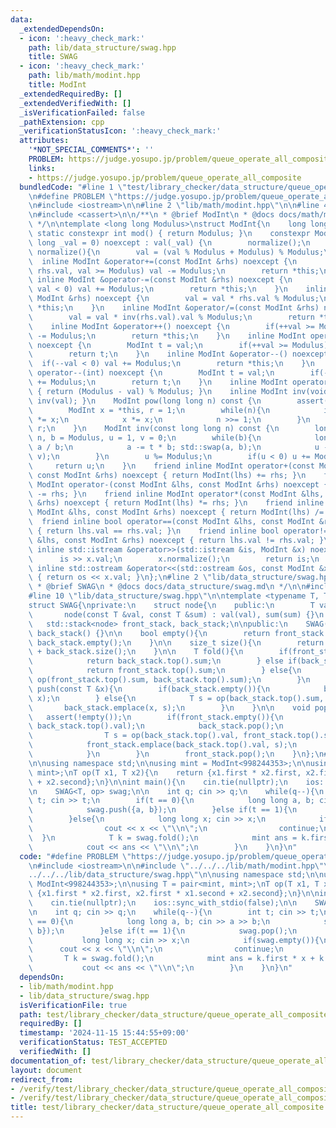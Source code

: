 ```yaml
---
data:
  _extendedDependsOn:
  - icon: ':heavy_check_mark:'
    path: lib/data_structure/swag.hpp
    title: SWAG
  - icon: ':heavy_check_mark:'
    path: lib/math/modint.hpp
    title: ModInt
  _extendedRequiredBy: []
  _extendedVerifiedWith: []
  _isVerificationFailed: false
  _pathExtension: cpp
  _verificationStatusIcon: ':heavy_check_mark:'
  attributes:
    '*NOT_SPECIAL_COMMENTS*': ''
    PROBLEM: https://judge.yosupo.jp/problem/queue_operate_all_composite
    links:
    - https://judge.yosupo.jp/problem/queue_operate_all_composite
  bundledCode: "#line 1 \"test/library_checker/data_structure/queue_operate_all_composite.test.cpp\"\
    \n#define PROBLEM \"https://judge.yosupo.jp/problem/queue_operate_all_composite\"\
    \n#include <iostream>\n\n#line 2 \"lib/math/modint.hpp\"\n\n#line 4 \"lib/math/modint.hpp\"\
    \n#include <cassert>\n\n/**\n * @brief ModInt\n * @docs docs/math/modint.md\n\
    \ */\n\ntemplate <long long Modulus>\nstruct ModInt{\n    long long val;\n   \
    \ static constexpr int mod() { return Modulus; }\n    constexpr ModInt(const long\
    \ long _val = 0) noexcept : val(_val) {\n        normalize();\n    }\n    void\
    \ normalize(){\n        val = (val % Modulus + Modulus) % Modulus;\n    }\n  \
    \  inline ModInt &operator+=(const ModInt &rhs) noexcept {\n        if(val +=\
    \ rhs.val, val >= Modulus) val -= Modulus;\n        return *this;\n    }\n   \
    \ inline ModInt &operator-=(const ModInt &rhs) noexcept {\n        if(val -= rhs.val,\
    \ val < 0) val += Modulus;\n        return *this;\n    }\n    inline ModInt &operator*=(const\
    \ ModInt &rhs) noexcept {\n        val = val * rhs.val % Modulus;\n        return\
    \ *this;\n    }\n    inline ModInt &operator/=(const ModInt &rhs) noexcept {\n\
    \        val = val * inv(rhs.val).val % Modulus;\n        return *this;\n    }\n\
    \    inline ModInt &operator++() noexcept {\n        if(++val >= Modulus) val\
    \ -= Modulus;\n        return *this;\n    }\n    inline ModInt operator++(int)\
    \ noexcept {\n        ModInt t = val;\n        if(++val >= Modulus) val -= Modulus;\n\
    \        return t;\n    }\n    inline ModInt &operator--() noexcept {\n      \
    \  if(--val < 0) val += Modulus;\n        return *this;\n    }\n    inline ModInt\
    \ operator--(int) noexcept {\n        ModInt t = val;\n        if(--val < 0) val\
    \ += Modulus;\n        return t;\n    }\n    inline ModInt operator-() const noexcept\
    \ { return (Modulus - val) % Modulus; }\n    inline ModInt inv(void) const { return\
    \ inv(val); }\n    ModInt pow(long long n) const {\n        assert(0 <= n);\n\
    \        ModInt x = *this, r = 1;\n        while(n){\n            if(n & 1) r\
    \ *= x;\n            x *= x;\n            n >>= 1;\n        }\n        return\
    \ r;\n    }\n    ModInt inv(const long long n) const {\n        long long a =\
    \ n, b = Modulus, u = 1, v = 0;\n        while(b){\n            long long t =\
    \ a / b;\n            a -= t * b; std::swap(a, b);\n            u -= t * v; std::swap(u,\
    \ v);\n        }\n        u %= Modulus;\n        if(u < 0) u += Modulus;\n   \
    \     return u;\n    }\n    friend inline ModInt operator+(const ModInt &lhs,\
    \ const ModInt &rhs) noexcept { return ModInt(lhs) += rhs; }\n    friend inline\
    \ ModInt operator-(const ModInt &lhs, const ModInt &rhs) noexcept { return ModInt(lhs)\
    \ -= rhs; }\n    friend inline ModInt operator*(const ModInt &lhs, const ModInt\
    \ &rhs) noexcept { return ModInt(lhs) *= rhs; }\n    friend inline ModInt operator/(const\
    \ ModInt &lhs, const ModInt &rhs) noexcept { return ModInt(lhs) /= rhs; }\n  \
    \  friend inline bool operator==(const ModInt &lhs, const ModInt &rhs) noexcept\
    \ { return lhs.val == rhs.val; }\n    friend inline bool operator!=(const ModInt\
    \ &lhs, const ModInt &rhs) noexcept { return lhs.val != rhs.val; }\n    friend\
    \ inline std::istream &operator>>(std::istream &is, ModInt &x) noexcept {\n  \
    \      is >> x.val;\n        x.normalize();\n        return is;\n    }\n    friend\
    \ inline std::ostream &operator<<(std::ostream &os, const ModInt &x) noexcept\
    \ { return os << x.val; }\n};\n#line 2 \"lib/data_structure/swag.hpp\"\n\n/**\n\
    \ * @brief SWAG\n * @docs docs/data_structure/swag.md\n */\n\n#include <stack>\n\
    #line 10 \"lib/data_structure/swag.hpp\"\n\ntemplate <typename T, T (*op)(T, T)>\n\
    struct SWAG{\nprivate:\n    struct node{\n    public:\n        T val, sum;\n \
    \       node(const T &val, const T &sum) : val(val), sum(sum) {}\n    };\n\n \
    \   std::stack<node> front_stack, back_stack;\n\npublic:\n    SWAG() : front_stack(),\
    \ back_stack() {}\n\n    bool empty(){\n        return front_stack.empty() &&\
    \ back_stack.empty();\n    }\n\n    size_t size(){\n        return front_stack.size()\
    \ + back_stack.size();\n    }\n\n    T fold(){\n        if(front_stack.empty()){\n\
    \            return back_stack.top().sum;\n        } else if(back_stack.empty()){\n\
    \            return front_stack.top().sum;\n        } else{\n            return\
    \ op(front_stack.top().sum, back_stack.top().sum);\n        }\n    }\n\n    void\
    \ push(const T &x){\n        if(back_stack.empty()){\n            back_stack.emplace(x,\
    \ x);\n        } else{\n            T s = op(back_stack.top().sum, x);\n     \
    \       back_stack.emplace(x, s);\n        }\n    }\n\n    void pop(){\n     \
    \   assert(!empty());\n        if(front_stack.empty()){\n            front_stack.emplace(back_stack.top().val,\
    \ back_stack.top().val);\n            back_stack.pop();\n            while(!back_stack.empty()){\n\
    \                T s = op(back_stack.top().val, front_stack.top().sum);\n    \
    \            front_stack.emplace(back_stack.top().val, s);\n                back_stack.pop();\n\
    \            }\n        }\n        front_stack.pop();\n    }\n};\n#line 6 \"test/library_checker/data_structure/queue_operate_all_composite.test.cpp\"\
    \n\nusing namespace std;\n\nusing mint = ModInt<998244353>;\n\nusing T = pair<mint,\
    \ mint>;\nT op(T x1, T x2){\n    return {x1.first * x2.first, x2.first * x1.second\
    \ + x2.second};\n}\n\nint main(){\n    cin.tie(nullptr);\n    ios::sync_with_stdio(false);\n\
    \n    SWAG<T, op> swag;\n\n    int q; cin >> q;\n    while(q--){\n        int\
    \ t; cin >> t;\n        if(t == 0){\n            long long a, b; cin >> a >> b;\n\
    \            swag.push({a, b});\n        }else if(t == 1){\n            swag.pop();\n\
    \        }else{\n            long long x; cin >> x;\n            if(swag.empty()){\n\
    \                cout << x << \"\\n\";\n                continue;\n          \
    \  }\n            T k = swag.fold();\n            mint ans = k.first * x + k.second;\n\
    \            cout << ans << \"\\n\";\n        }\n    }\n}\n"
  code: "#define PROBLEM \"https://judge.yosupo.jp/problem/queue_operate_all_composite\"\
    \n#include <iostream>\n\n#include \"../../../lib/math/modint.hpp\"\n#include \"\
    ../../../lib/data_structure/swag.hpp\"\n\nusing namespace std;\n\nusing mint =\
    \ ModInt<998244353>;\n\nusing T = pair<mint, mint>;\nT op(T x1, T x2){\n    return\
    \ {x1.first * x2.first, x2.first * x1.second + x2.second};\n}\n\nint main(){\n\
    \    cin.tie(nullptr);\n    ios::sync_with_stdio(false);\n\n    SWAG<T, op> swag;\n\
    \n    int q; cin >> q;\n    while(q--){\n        int t; cin >> t;\n        if(t\
    \ == 0){\n            long long a, b; cin >> a >> b;\n            swag.push({a,\
    \ b});\n        }else if(t == 1){\n            swag.pop();\n        }else{\n \
    \           long long x; cin >> x;\n            if(swag.empty()){\n          \
    \      cout << x << \"\\n\";\n                continue;\n            }\n     \
    \       T k = swag.fold();\n            mint ans = k.first * x + k.second;\n \
    \           cout << ans << \"\\n\";\n        }\n    }\n}\n"
  dependsOn:
  - lib/math/modint.hpp
  - lib/data_structure/swag.hpp
  isVerificationFile: true
  path: test/library_checker/data_structure/queue_operate_all_composite.test.cpp
  requiredBy: []
  timestamp: '2024-11-15 15:44:55+09:00'
  verificationStatus: TEST_ACCEPTED
  verifiedWith: []
documentation_of: test/library_checker/data_structure/queue_operate_all_composite.test.cpp
layout: document
redirect_from:
- /verify/test/library_checker/data_structure/queue_operate_all_composite.test.cpp
- /verify/test/library_checker/data_structure/queue_operate_all_composite.test.cpp.html
title: test/library_checker/data_structure/queue_operate_all_composite.test.cpp
---
```

